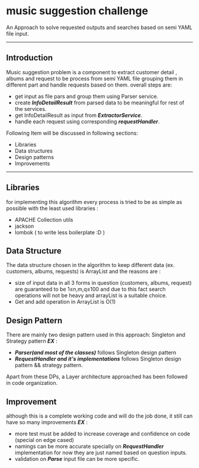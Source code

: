 # music suggestion challenge

An Approach to solve requested outputs and searches based on semi YAML file input.

---

## Introduction

Music suggestion problem is a component to extract customer detail , albums and request to be process from semi YAML
file grouping them in different part and handle requests based on them. overall steps are:

- get input as file pars and group them using Parser service.
- create _**InfoDetailResult**_ from parsed data to be meaningful for rest of the services.
- get InfoDetailResult as input from _**ExtractorService**_.
- handle each request using corresponding _**requestHandler**_.

Following Item will be discussed in following sections:

- Libraries
- Data structures
- Design patterns
- Improvements

---

## Libraries

for implementing this algorithm every process is tried to be as simple as possible with the least used libraries :

* APACHE Collection utils
* jackson
* lombok ( to write less boilerplate :D )

## Data Structure

The data structure chosen in the algorithm to keep different data (ex. customers, albums, requests) is ArrayList and the
reasons are :

* size of input data in all 3 forms in question (customers, albums, request) are guaranteed to be 1≤n,m,q≤100 and due to
  this fact search operations will not be heavy and arrayList is a suitable choice.
* Get and add operation in ArrayList is O(1)

## Design Pattern

There are mainly two design pattern used in this approach: Singleton and Strategy pattern
_**EX**_ :

* _**Parser(and most of the classes)**_ follows Singleton design pattern
* _**RequestHandler and it's implementations**_ follows Singleton design pattern && strategy pattern.

Apart from these DPs, a Layer architecture approached has been followed in code organization.

## Improvement

although this is a complete working code and will do the job done, it still can have so many improvements
_**EX**_ :

* more test must be added to increase coverage and confidence on code (special on edge cased)
* namings can be more accurate specially on _**RequestHandler**_ implementation for now they are just named based on
  question inputs.
* validation on _**Parse**_ input file can be more specific.
  